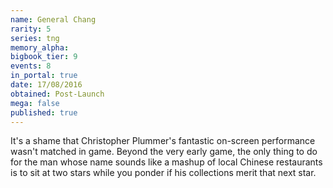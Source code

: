 ```yaml
---
name: General Chang
rarity: 5
series: tng
memory_alpha:
bigbook_tier: 9
events: 8
in_portal: true
date: 17/08/2016
obtained: Post-Launch
mega: false
published: true
---
```


It's a shame that Christopher Plummer's fantastic on-screen performance wasn't matched in game. Beyond the very early game, the only thing to do for the man whose name sounds like a mashup of local Chinese restaurants is to sit at two stars while you ponder if his collections merit that next star.
